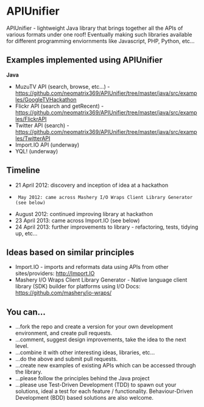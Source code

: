 APIUnifier
==========

APIUnifier - lightweight Java library that brings together all the APIs of various formats under one roof! Eventually making such libraries available for different programming enviornments like Javascript, PHP, Python, etc...

Examples implemented using APIUnifier
-------------------------------------
<b>Java</b>
- MuzuTV API (search, browse, etc...) - https://github.com/neomatrix369/APIUnifier/tree/master/java/src/examples/GoogleTVHackathon
- Flickr API (search and getRecent) - https://github.com/neomatrix369/APIUnifier/tree/master/java/src/examples/FlickrAPI
- Twitter API (search) - https://github.com/neomatrix369/APIUnifier/tree/master/java/src/examples/TwitterAPI
- Import.IO API (underway)
- YQL! (underway)

Timeline
--------
* 21 April 2012: discovery and inception of idea at a hackathon
*      May 2012: came across Mashery I/O Wraps Client Library Generator (see below)
*   August 2012: continued improving library at hackathon
* 23 April 2013: came across Import.IO (see below)
* 24 April 2013: further improvements to library - refactoring, tests, tidying up, etc...

Ideas based on similar principles
---------------------------------
* Import.IO - imports and reformats data using APIs from other sites/providers: http://Import.IO 
* Mashery I/O Wraps Client Library Generator - 
Native language client library (SDK) builder for platforms using I/O Docs: https://github.com/mashery/io-wraps/

You can...
----------
- ...fork the repo and create a version for your own development environment, and create pull requests.
- ...comment, suggest design improvements, take the idea to the next level.
- ...combine it with other interesting ideas, libraries, etc...
- ...do the above and submit pull requests.
- ...create new examples of existing APIs which can be accessed through the library.
- ...please follow the principles behind the Java project
- ...please use Test-Driven Development (TDD) to spawn out your solutions, ideal a test for each feature / functionality. Behaviour-Driven Development (BDD) based solutions are also welcome.
